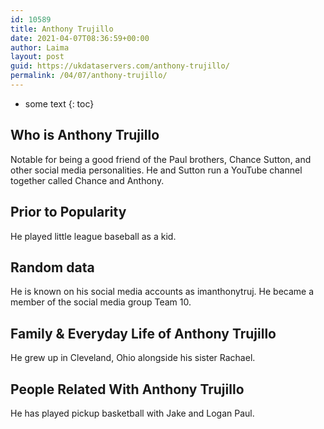 ```yaml
---
id: 10589
title: Anthony Trujillo
date: 2021-04-07T08:36:59+00:00
author: Laima
layout: post
guid: https://ukdataservers.com/anthony-trujillo/
permalink: /04/07/anthony-trujillo/
---
```


* some text
{: toc}


## Who is Anthony Trujillo
                  
                  
                  
Notable for being a good friend of the Paul brothers, Chance Sutton, and other social media personalities. He and Sutton run a YouTube channel together called Chance and Anthony. 
                  
              
            
              
            
                
                
                
## Prior to Popularity
                  
                  
                  
He played little league baseball as a kid. 
                  
              
            
              
            
                
                
                
## Random data
                  
                  
                  
He is known on his social media accounts as imanthonytruj. He became a member of the social media group Team 10. 
                  
              
            
              
            
                
                
                
## Family & Everyday Life of Anthony Trujillo
                  
                  
                  
He grew up in Cleveland, Ohio alongside his sister Rachael. 
                  
              
            
              
            
                
                
                
## People Related With Anthony Trujillo
                  
                  
                  
He has played pickup basketball with Jake and Logan Paul. 
                  
              
            
              
            
                
              
            
              
              
            
            
              
            
          
          
          